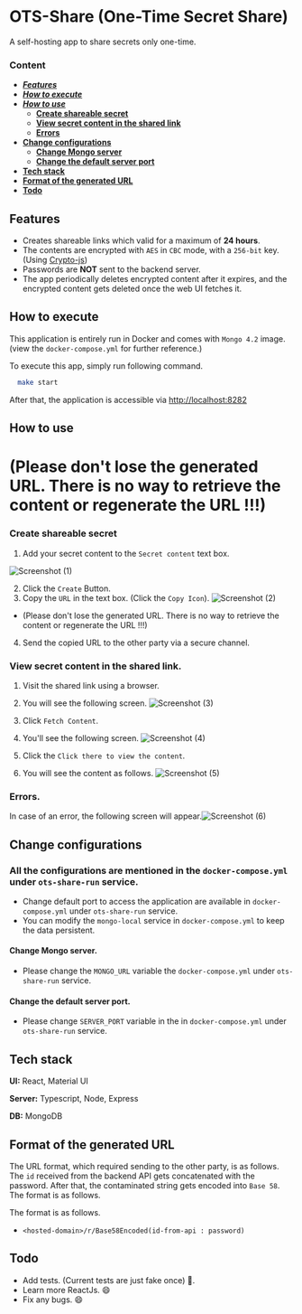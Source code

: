 # OTS-Share (One-Time Secret Share)

A self-hosting app to share secrets only one-time.

### Content
* [ ***Features*** ](#features)
* [ ***How to execute*** ](#how-to-execute)
* [ ***How to use*** ](#how-to-use)
  - [ **Create shareable secret** ](#create-shareable-secret)
  - [ **View secret content in the shared link** ](#view-secret-content-in-the-shared-link)
  - [ **Errors** ](#errors)
* [ **Change configurations** ](#change-configurations)
  - [ **Change Mongo server** ](#change-mongo-server)
  - [ **Change the default server port** ](#change-the-default-server-port)
* [ **Tech stack** ](#tech-stack)
* [ **Format of the generated URL** ](#format-of-the-generated-url)
* [ **Todo** ](#todo)
## Features

- Creates shareable links which valid for a maximum of **24 hours**.
- The contents are encrypted with `AES` in `CBC` mode, with a `256-bit` key.
  (Using [Crypto-js](https://cryptojs.gitbook.io/docs/#the-cipher-algorithms))
- Passwords are **NOT** sent to the backend server.
- The app periodically deletes encrypted content after it expires, and the encrypted content gets deleted once the web UI fetches it.

## How to execute

This application is entirely run in Docker and comes with `Mongo 4.2` image. (view the `docker-compose.yml` for further reference.)

To execute this app, simply run following command.

```bash
  make start
```

After that, the application is accessible via [http://localhost:8282](http://localhost:8282)

## How to use

# (Please don't lose the generated URL. There is no way to retrieve the content or regenerate the URL !!!)

### Create shareable secret

1. Add your secret content to the `Secret content` text box.

![Screenshot (1)](https://user-images.githubusercontent.com/10336353/218278169-776db645-b7a4-4068-bf0a-9c33ee1f3157.png)

2. Click the `Create` Button.
3. Copy the `URL` in the text box. (Click the `Copy Icon`).
   ![Screenshot (2)](https://user-images.githubusercontent.com/10336353/218278298-2ded1d50-82e0-4cbf-978f-79f9d637876f.png)
* (Please don't lose the generated URL. There is no way to retrieve the content or regenerate the URL !!!)
4. Send the copied URL to the other party via a secure channel.

### View secret content in the shared link.

1. Visit the shared link using a browser.
2. You will see the following screen.
![Screenshot (3)](https://user-images.githubusercontent.com/10336353/218278430-8dfc4b41-1f75-4a67-a3e0-a2966b3d57fa.png) 
3. Click `Fetch Content`. 
4. You'll see the following screen.
![Screenshot (4)](https://user-images.githubusercontent.com/10336353/218278478-15c40978-116b-4f73-868b-8deaf4eb1b86.png) 

5. Click the `Click there to view the content`. 

6. You will see the content as follows.
![Screenshot (5)](https://user-images.githubusercontent.com/10336353/218278542-0979fda7-afa0-4425-99c2-a283bcc3e3d1.png)

### Errors.

In case of an error, the following screen will appear.![Screenshot (6)](https://user-images.githubusercontent.com/10336353/218278571-9af87297-0e2c-44dd-b172-c5ddbe28a7f3.png)

## Change configurations

### All the configurations are mentioned in the `docker-compose.yml` under `ots-share-run` service.

- Change default port to access the application are available in `docker-compose.yml` under `ots-share-run` service.
- You can modify the `mongo-local` service in `docker-compose.yml` to keep the data persistent.

#### Change Mongo server.

- Please change the `MONGO_URL` variable the `docker-compose.yml` under `ots-share-run` service.

#### Change the default server port.

- Please change `SERVER_PORT` variable in the in `docker-compose.yml` under `ots-share-run` service.

## Tech stack

**UI:** React, Material UI

**Server:** Typescript, Node, Express

**DB:** MongoDB

## Format of the generated URL

The URL format, which required sending to the other party, is as follows. The `id` received from the backend API gets concatenated with the password. After that, the contaminated string gets encoded into `Base 58`.
The format is as follows.

The format is as follows.

- `<hosted-domain>/r/Base58Encoded(id-from-api : password)`

## Todo
- Add tests. (Current tests are just fake once) :facepalm:.
- Learn more ReactJs. :smile:
- Fix any bugs. :smile:
